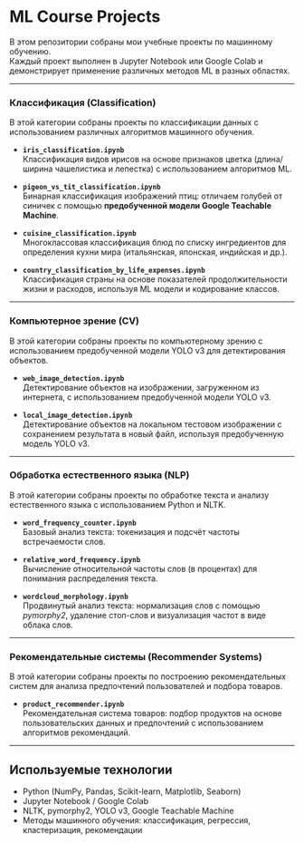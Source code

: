 # ML Course Projects

В этом репозитории собраны мои учебные проекты по машинному обучению.  
Каждый проект выполнен в Jupyter Notebook или Google Colab и демонстрирует применение различных методов ML в разных областях.

---

### Классификация (Classification)

В этой категории собраны проекты по классификации данных с использованием различных алгоритмов машинного обучения.

- **`iris_classification.ipynb`**  
  Классификация видов ирисов на основе признаков цветка (длина/ширина чашелистика и лепестка) с использованием алгоритмов ML.

- **`pigeon_vs_tit_classification.ipynb`**  
  Бинарная классификация изображений птиц: отличаем голубей от синичек с помощью **предобученной модели Google Teachable Machine**.

- **`cuisine_classification.ipynb`**  
  Многоклассовая классификация блюд по списку ингредиентов для определения кухни мира (итальянская, японская, индийская и др.).

- **`country_classification_by_life_expenses.ipynb`**  
  Классификация страны на основе показателей продолжительности жизни и расходов, используя ML модели и кодирование классов.

---

### Компьютерное зрение (CV)

В этой категории собраны проекты по компьютерному зрению с использованием предобученной модели YOLO v3 для детектирования объектов.

- **`web_image_detection.ipynb`**  
  Детектирование объектов на изображении, загруженном из интернета, с использованием предобученной модели YOLO v3.

- **`local_image_detection.ipynb`**  
  Детектирование объектов на локальном тестовом изображении с сохранением результата в новый файл, используя предобученную модель YOLO v3.

---

### Обработка естественного языка (NLP)

В этой категории собраны проекты по обработке текста и анализу естественного языка с использованием Python и NLTK.

- **`word_frequency_counter.ipynb`**  
  Базовый анализ текста: токенизация и подсчёт частоты встречаемости слов.

- **`relative_word_frequency.ipynb`**  
  Вычисление относительной частоты слов (в процентах) для понимания распределения текста.

- **`wordcloud_morphology.ipynb`**  
  Продвинутый анализ текста: нормализация слов с помощью *pymorphy2*, удаление стоп-слов и визуализация частот в виде облака слов.

---

### Рекомендательные системы (Recommender Systems)

В этой категории собраны проекты по построению рекомендательных систем для анализа предпочтений пользователей и подбора товаров.

- **`product_recommender.ipynb`**  
  Рекомендательная система товаров: подбор продуктов на основе пользовательских данных и предпочтений с использованием алгоритмов рекомендаций.

---

## Используемые технологии

- Python (NumPy, Pandas, Scikit-learn, Matplotlib, Seaborn)  
- Jupyter Notebook / Google Colab  
- NLTK, pymorphy2, YOLO v3, Google Teachable Machine  
- Методы машинного обучения: классификация, регрессия, кластеризация, рекомендации  


